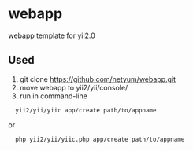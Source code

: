webapp
======

webapp template for yii2.0


## Used

1. git clone https://github.com/netyum/webapp.git
2. move webapp to  yii2/yii/console/
3. run in command-line
```
  yii2/yii/yiic app/create path/to/appname 
```
or
```
  php yii2/yii/yiic.php app/create path/to/appname
```

